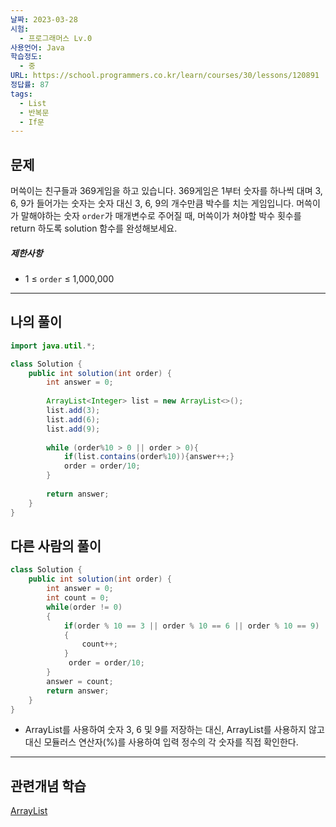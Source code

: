 ```yaml
---
날짜: 2023-03-28
시험:
  - 프로그래머스 Lv.0
사용언어: Java
학습정도:
  - 중
URL: https://school.programmers.co.kr/learn/courses/30/lessons/120891
정답률: 87
tags:
  - List
  - 반복문
  - If문
---
```


## 문제

머쓱이는 친구들과 369게임을 하고 있습니다. 369게임은 1부터 숫자를 하나씩 대며 3, 6, 9가 들어가는 숫자는 숫자 대신 3, 6, 9의 개수만큼 박수를 치는 게임입니다. 머쓱이가 말해야하는 숫자 `order`가 매개변수로 주어질 때, 머쓱이가 쳐야할 박수 횟수를 return 하도록 solution 함수를 완성해보세요.
##### 제한사항

- 1 ≤ `order` ≤ 1,000,000

---
## 나의 풀이

```java
import java.util.*;

class Solution {
    public int solution(int order) {
        int answer = 0;
        
        ArrayList<Integer> list = new ArrayList<>();
        list.add(3);
        list.add(6);
        list.add(9);
        
        while (order%10 > 0 || order > 0){
            if(list.contains(order%10)){answer++;}
            order = order/10;
        }
        
        return answer;
    }
}
```

## 다른 사람의 풀이

```java
class Solution {
    public int solution(int order) {
        int answer = 0;
        int count = 0;
        while(order != 0)
        {
            if(order % 10 == 3 || order % 10 == 6 || order % 10 == 9)
            {
                count++;
            }
             order = order/10;
        }
        answer = count;
        return answer;
    }
}
```

- ArrayList를 사용하여 숫자 3, 6 및 9를 저장하는 대신, ArrayList를 사용하지 않고 대신 모듈러스 연산자(%)를 사용하여 입력 정수의 각 숫자를 직접 확인한다.

---
## 관련개념 학습

[ArrayList](Summary/ArrayList.md)